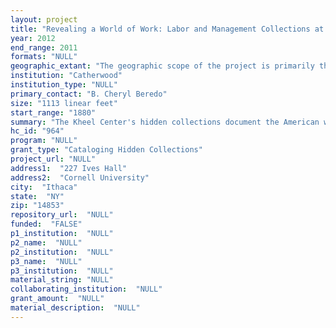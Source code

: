 ```yaml
--- 
layout: project 
title: "Revealing a World of Work: Labor and Management Collections at Cornell University's Kheel Center"
year: 2012
end_range: 2011
formats: "NULL"
geographic_extant: "The geographic scope of the project is primarily the United States, and secondarily Europe."
institution: "Catherwood"
institution_type: "NULL"
primary_contact: "B. Cheryl Beredo"
size: "1113 linear feet"
start_range: "1880"
summary: "The Kheel Center's hidden collections document the American workplace in the 20th century, including the history of organized labor, management theory and practice, and industrial relations. They include, but are not limited to, records of important figures in national politics (Frances Perkins, Martin Catherwood, Theodore Kheel), female pioneers in workers education (Alice Cook, Jean McKelvey), important unions (ACTWU, UNITE), and management interests (Academy of Management, Council for International Business). These hidden collections are richly dense, including correspondence, notes, reports, photographs, and audio-visual materials--much of which has been used sparingly, if at all. The collections will certainly be useful to traditional labor historians, as they shed light on U.S. deindustrialization, labor conflict, and working conditions. For example, this grant will enable the cataloging of oral histories with union members and officers, labor educators, arbitrators, and others who were impacted by or influenced the fate of American factories, major strikes, and workplace safety laws. Just as surely, the materials will support teaching and scholarship on feminism, immigration, international politics, urbanism, civil rights, and other topics. Many who became leaders in the women's movement started out in unions, for example, and several unions, themselves led by immigrants, kept very good records on the growth of immigrant populations in American cities."
hc_id: "964"
program: "NULL"
grant_type: "Cataloging Hidden Collections"
project_url: "NULL"
address1:  "227 Ives Hall"
address2:  "Cornell University"
city:  "Ithaca"
state:  "NY"
zip: "14853"
repository_url:  "NULL"
funded:  "FALSE"
p1_institution:  "NULL"
p2_name:  "NULL"
p2_institution:  "NULL"
p3_name:  "NULL"
p3_institution:  "NULL"
material_string: "NULL"
collaborating_institution:  "NULL"
grant_amount:  "NULL"
material_description:  "NULL"
---
```

